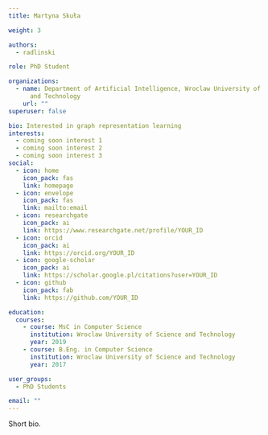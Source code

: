 ```yaml
---
title: Martyna Skuła

weight: 3

authors:
  - radlinski

role: PhD Student

organizations:
  - name: Department of Artificial Intelligence, Wroclaw University of Science
      and Technology
    url: ""
superuser: false

bio: Interested in graph representation learning
interests:
  - coming soon interest 1
  - coming soon interest 2
  - coming soon interest 3
social:
  - icon: home
    icon_pack: fas
    link: homepage
  - icon: envelope
    icon_pack: fas
    link: mailto:email
  - icon: researchgate
    icon_pack: ai
    link: https://www.researchgate.net/profile/YOUR_ID
  - icon: orcid
    icon_pack: ai
    link: https://orcid.org/YOUR_ID
  - icon: google-scholar
    icon_pack: ai
    link: https://scholar.google.pl/citations?user=YOUR_ID
  - icon: github
    icon_pack: fab
    link: https://github.com/YOUR_ID

education:
  courses:
    - course: MsC in Computer Science 
      institution: Wroclaw University of Science and Technology
      year: 2019
    - course: B.Eng. in Computer Science
      institution: Wroclaw University of Science and Technology
      year: 2017

user_groups:
  - PhD Students

email: ""
---
```

Short bio.